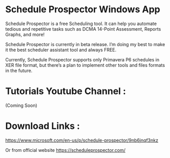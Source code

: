 # Schedule Prospector Windows App


Schedule Prospector is a free Scheduling tool. It can
help you automate tedious and repetitive tasks such as DCMA 14-Point Assessment,
Reports Graphs, and more!

Schedule Prospector is currently in beta release. I’m doing my best to make it the best scheduler assistant tool and always FREE.

Currently, Schedule Prospector supports only Primavera P6 schedules in XER file format, but there’s a plan to implement other tools and files formats in the future.

# Tutorials Youtube Channel :

(Coming Soon)


# Download Links :

https://www.microsoft.com/en-us/p/schedule-prospector/9nb6jnqf3nkz

Or from official website https://scheduleprospector.com/
